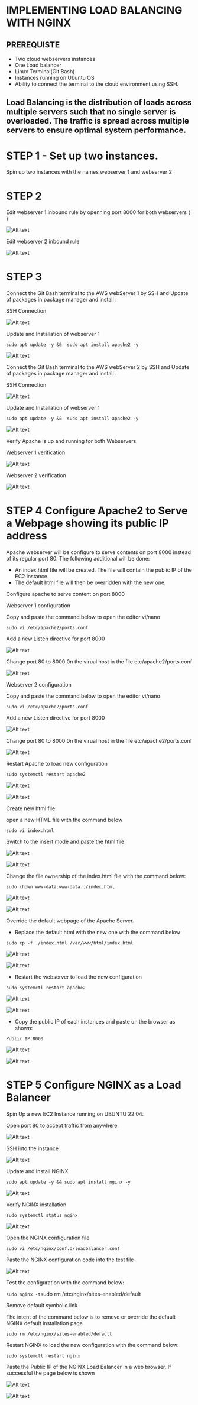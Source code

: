 # IMPLEMENTING LOAD BALANCING WITH NGINX

## PREREQUISTE

- Two cloud  webservers  instances
- One Load balancer
- Linux Terminal(Git Bash)
- Instances running on Ubuntu OS
- Ability to connect the terminal to the cloud environment using SSH.

## Load Balancing is the distribution of loads across multiple servers such that no single server is overloaded. The traffic is spread across multiple servers to ensure optimal system performance.

# STEP 1 - Set up two instances.

Spin up two instances with the names webserver 1 and webserver 2

# STEP 2

Edit webserver 1 inbound rule by openning port 8000 for both webservers ( )

![Alt text](<images/Webserver1/inbound webserver1.png>)

Edit webserver 2 inbound rule

![Alt text](<images/Webserver1/Webserver2/WEBSERVER2 INBOUND.png>)

# STEP 3

Connect the Git Bash terminal to the AWS webServer 1 by SSH and Update  of packages in package manager and install :

SSH Connection

![Alt text](<images/Webserver1/SSH CONNECTION WEBSERVER1.png>)

Update and Installation of webserver 1

`sudo apt update -y &&  sudo apt install apache2 -y`

![Alt text](<images/Webserver1/webserver1 apache 2 install.png>)

Connect the Git Bash terminal to the AWS webServer 2 by SSH and Update  of packages in package manager and install :

SSH Connection

![Alt text](<images/Webserver1/Webserver2/ssh webserver 2.png>)

Update and Installation of webserver 1

`sudo apt update -y &&  sudo apt install apache2 -y`

![Alt text](<images/Webserver1/Webserver2/update and install webserver2.png>)

Verify Apache is up and running for both Webservers

Webserver 1 verification

![Alt text](<images/Webserver1/verification of apache2 running on webserver1.png>)

Webserver 2 verification

![Alt text](<images/Webserver1/Webserver2/verify status webserver2.png>)

# STEP 4 Configure Apache2 to Serve a Webpage showing its public IP address

Apache webserver will be configure to serve contents on port 8000 instead of its regular port 80. The following additional will be done:

- An index.html file will be created. The file will contain the public IP of the EC2 instance.
- The default html file will then be overridden with the new one.

Configure apache to serve content on port 8000

Webserver 1 configuration

Copy and paste the command below to open the editor vi/nano

`sudo vi /etc/apache2/ports.conf `

Add a new Listen directive for port 8000

![Alt text](<images/Webserver1/listen8000 webserver1.png>)

Change port 80 to 8000 0n the virual host in the file etc/apache2/ports.conf 

![Alt text](<images/Webserver1/virtual host 8000 webserver1.png>)

Webserver 2 configuration

Copy and paste the command below to open the editor vi/nano

`sudo vi /etc/apache2/ports.conf `

Add a new Listen directive for port 8000

![Alt text](<images/Webserver1/listen8000 webserver1.png>)

Change port 80 to 8000 0n the virual host in the file etc/apache2/ports.conf 

![Alt text](<images/Webserver1/Webserver2/virtual host 8000 webserver2.png>)

Restart Apache to load new configuration

`sudo systemctl restart apache2`

![Alt text](<images/Webserver1/restart apache webserver1.png>)

![Alt text](<images/Webserver1/Webserver2/restart webserver 2.png>)

Create new html file

open a new HTML file with the command below

`sudo vi index.html`

Switch to the insert mode and paste the html file.

![Alt text](<images/Webserver1/webserver 1 index.html.png>)

![Alt text](<images/Webserver1/webserver 2 index.html.png>)

Change the file ownership of the index.html file with the command below:

`sudo chown www-data:www-data ./index.html`

![Alt text](<images/Webserver1/chown webserver1.png>)

![Alt text](<images/Webserver1/Webserver2/chown webserver2.png>)

Override the default webpage of the Apache Server.

- Replace the default html with the new one with the command below

`sudo cp -f ./index.html /var/www/html/index.html`

![Alt text](<images/Webserver1/override ownership webserver1.png>)

![Alt text](<images/Webserver1/Webserver2/override ownership webserver2.png>)

- Restart the webserver to load the new configuration

`sudo systemctl restart apache2`

![Alt text](<images/Webserver1/restart apache webserver1ag.png>)

![Alt text](<images/Webserver1/Webserver2/restart apache again.png>)

- Copy the public IP of each instances and paste on the browser as shown:

`Public IP:8000`

![Alt text](<images/Webserver1/webserver 1 page.png>)

![Alt text](<images/Webserver1/webserver 2 page.png>)

# STEP 5  Configure NGINX as a Load Balancer

Spin Up a new EC2 Instance running on UBUNTU 22.04. 

Open port 80 to accept traffic from anywhere.

![Alt text](<nginx/lb port 80 .png>)

SSH into the instance

![Alt text](<nginx/ssh LB.png>)

Update and Install NGINX

`sudo apt update -y && sudo apt install nginx -y`

![Alt text](<nginx/update and install nginx.png>)

Verify NGINX installation

`sudo systemctl status nginx`

![Alt text](<nginx/verify Nginx status.png>)

Open the NGINX configuration file

`sudo vi /etc/nginx/conf.d/loadbalancer.conf`

Paste the NGINX configuration code into the test file

![Alt text](<nginx/nginx configuration file.png>)

Test the configuration with the command below:

`sudo nginx -t`sudo rm /etc/nginx/sites-enabled/default

Remove default symbolic link

The intent of the command below is to remove or override the default NGINX default installation page

`sudo rm /etc/nginx/sites-enabled/default`

Restart NGINX to load the new configuration with the command below:

`sudo systemctl restart nginx`

Paste the Public IP of the NGINX Load Balancer in a web browser. If successful the page below is shown

![Alt text](<nginx/nginx passes web 1.png>)

![Alt text](<nginx/nginx passes web 2.png>)






